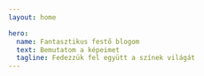 ```yaml
---
layout: home

hero:
  name: Fantasztikus festő blogom
  text: Bemutatom a képeimet
  tagline: Fedezzük fel együtt a színek világát
---
```

<script setup>
  
  import ArticleCard from "../.vitepress/theme/components/ArticleCard.vue"

  const cards = [
    {
        title: 'Első bejegyzés',
        description: 'Üdvözöllek a festő blogomon! Itt megosztom veled festményeimet, kreatív gondolataimat és az elkészült alkotásaimat.',
        image: '/blog/images/ecset.jpg',
        author: 'HadikP',
        date: '2025-01-13',
        path: '/blog/hu/startblog'
    },
    {
        title: 'Reggeli köd',
        description: 'Reggeli köd című festményem története, inspirációim, a festés folyamata, és a felhasznált anyagok.',
        image: '/blog/images/reggeli_kod.jpg',
        author: 'HadikP',
        date: '2025-01-20',
        path: '/blog/hu/mist'
    },
    {
        title: 'Nyári kiállításom',
        description: 'Három alkotásomat mutattam be: egy párizsi olimpia ihlette festményt, a perui Laguna 69-et ábrázoló pasztellt és egy lótuszokról készült akrillt',
        image: '/blog/images/kiallitas.jpg',
        author: 'HadikP',
        date: '2025-01-28',
        path: '/blog/hu/exhibition'
    },
    {
        title: 'Korai munkáim',
        description: 'Korai alkotásaim – Három első művem: egy pasztell teknős, egy elsüllyedt templomtorony és egy akvarell mediterrán kapu.',
        image: '/blog/images/collage.jpg',
        author: 'HadikP',
        date: '2025-02-08',
        path: '/blog/hu/early_works'
    },
    {
        title: 'Reggeli köd - saját verzió',
        description: 'A Reggeli köd című festményem újragondolása és az alkotói tapasztalataim.',
        image: '/blog/images/my_mist.jpg',
        author: 'HadikP',
        date: '2025-02-12',
        path: '/blog/hu/my_mist'
    },
    {
        title: 'Mediterrán kapu',
        description: 'Egy részletgazdag akvarell festmény születése, amely egy mediterrán kapu varázslatos hangulatát örökíti meg.',
        image: '/blog/images/kapu.jpg',
        author: 'HadikP',
        date: '2025-03-05',
        path: '/blog/hu/gate'
    },
    {
        title: 'Görög-Magyar Mail art kiállítás',
        description: 'Négy alkotásom a Mobil Bódé Galéria görög-magyar mail art kiállításán – magyar művek Athénban, görögök Budapesten.',
        image: '/blog/images/gorog.jpg',
        author: 'HadikP',
        date: '2025-04-25',
        path: '/blog/hu/exchibition_bode'
    },
    {
        title: 'Férfiakt szénnel',
        description: 'A3-as méretű szénrajz, amely egy meztelen férfit ábrázol, amint izmos testével egy asztalnak támaszkodik.',
        image: '/blog/images/nude.jpg',
        author: 'HadikP',
        date: '2025-05-28',
        path: '/blog/hu/nude'
    },
    {
        title: 'Akvarell sziklafal',
        description: 'Egy különleges várfal akvarellen: két ablakon át egy tengeri szigetre nyíló kilátás. A festmény a Jancsó Art Gallery nyilvános festésén készült.',
        image: '/blog/images/kofal.jpg',
        author: 'HadikP',
        date: '2025-07-30',
        path: '/blog/hu/jancso_art'
    },
  ]
  
</script>

<ArticleCard :cards="cards" />